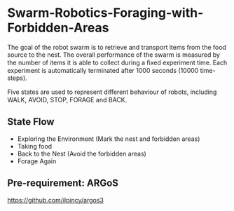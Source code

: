 # Swarm-Robotics-Foraging-with-Forbidden-Areas

The goal of the robot swarm is to retrieve and transport items from the food source to the nest. The overall performance of the swarm is measured by the number of items it is able to collect during a ﬁxed experiment time. Each experiment is automatically terminated after 1000 seconds (10000 time-steps).

Five states are used to represent diﬀerent behaviour of robots, including WALK, AVOID, STOP, FORAGE and BACK.

## State Flow

- Exploring the Environment (Mark the nest and forbidden areas)
- Taking food
- Back to the Nest (Avoid the forbidden areas)
- Forage Again

## Pre-requirement: ARGoS

https://github.com/ilpincy/argos3
